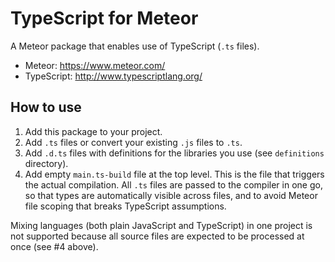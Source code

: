 # TypeScript for Meteor

A Meteor package that enables use of TypeScript (`.ts` files).

* Meteor: https://www.meteor.com/
* TypeScript: http://www.typescriptlang.org/

## How to use

1. Add this package to your project.
2. Add `.ts` files or convert your existing `.js` files to `.ts`.
3. Add `.d.ts` files with definitions for the libraries you use (see `definitions` directory).
4. Add empty `main.ts-build` file at the top level. This is the file that triggers the actual compilation. All `.ts` files are passed to the compiler in one go, so that types are automatically visible across files, and to avoid Meteor file scoping that breaks TypeScript assumptions.

Mixing languages (both plain JavaScript and TypeScript) in one project is not supported because all source files are expected to be processed at once (see #4 above).
